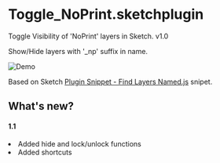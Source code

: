 # Toggle_NoPrint.sketchplugin
Toggle Visibility of 'NoPrint' layers in Sketch. v1.0

Show/Hide layers with '_np' suffix in name.

<img src="https://github.com/sudilkovsky/Toggle-NoPrint-Visibility-Sketch-Plugin/blob/master/Demo/how-it-works.gif" alt="Demo" />


Based on Sketch <a href="https://gist.github.com/abynim/e2df3ea4dc9ede209cc0">Plugin Snippet - Find Layers Named.js</a> snipet.



## What's new?
#### 1.1
<li>Added hide and lock/unlock functions </li>
<li>Added shortcuts </li>


